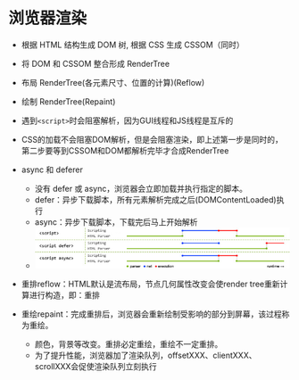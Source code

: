 # 浏览器渲染

- 根据 HTML 结构生成 DOM 树, 根据 CSS 生成 CSSOM（同时）
- 将 DOM 和 CSSOM 整合形成 RenderTree
- 布局 RenderTree(各元素尺寸、位置的计算)(Reflow)
- 绘制 RenderTree(Repaint)
- 遇到```<script>```时会阻塞解析，因为GUI线程和JS线程是互斥的

- CSS的加载不会阻塞DOM解析，但是会阻塞渲染，即上述第一步是同时的，第二步要等到CSSOM和DOM都解析完毕才合成RenderTree

- async 和 deferer
  - 没有 defer 或 async，浏览器会立即加载并执行指定的脚本。
  - defer：异步下载脚本，所有元素解析完成之后(DOMContentLoaded)执行
  - async：异步下载脚本，下载完后马上开始解析
  - ![async&defer](../../media/html.jpeg)

- 重排reflow：HTML默认是流布局，节点几何属性改变会使render tree重新计算进行构造，即：重排
- 重绘repaint：完成重排后，浏览器会重新绘制受影响的部分到屏幕，该过程称为重绘。
  - 颜色，背景等改变。重排必定重绘，重绘不一定重排。
  - 为了提升性能，浏览器加了渲染队列，offsetXXX、clientXXX、scrollXXX会促使渲染队列立刻执行